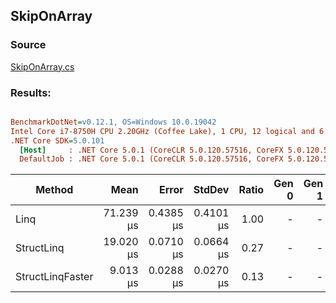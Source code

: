 ﻿## SkipOnArray

### Source
[SkipOnArray.cs](../../src/StructLinq.Benchmark/SkipOnArray.cs)

### Results:
``` ini

BenchmarkDotNet=v0.12.1, OS=Windows 10.0.19042
Intel Core i7-8750H CPU 2.20GHz (Coffee Lake), 1 CPU, 12 logical and 6 physical cores
.NET Core SDK=5.0.101
  [Host]     : .NET Core 5.0.1 (CoreCLR 5.0.120.57516, CoreFX 5.0.120.57516), X64 RyuJIT
  DefaultJob : .NET Core 5.0.1 (CoreCLR 5.0.120.57516, CoreFX 5.0.120.57516), X64 RyuJIT


```
|           Method |      Mean |     Error |    StdDev | Ratio | Gen 0 | Gen 1 | Gen 2 | Allocated | Code Size |
|----------------- |----------:|----------:|----------:|------:|------:|------:|------:|----------:|----------:|
|             Linq | 71.239 μs | 0.4385 μs | 0.4101 μs |  1.00 |     - |     - |     - |      48 B |     648 B |
|       StructLinq | 19.020 μs | 0.0710 μs | 0.0664 μs |  0.27 |     - |     - |     - |      64 B |     246 B |
| StructLinqFaster |  9.013 μs | 0.0288 μs | 0.0270 μs |  0.13 |     - |     - |     - |         - |     208 B |
